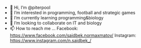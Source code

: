 - 👋 Hi, I’m @piterpool
- 👀 I’m interested in programming, football and strategic games 
- 🌱 I’m currently learning programming&biology
- 💞️ I’m looking to collaborate on IT and biology
- 📫 How to reach me ...
Facebook: https://www.facebook.com/saidbek.normaxmatov/
Instagram: https://www.instagram.com/n.saidbek_/
<!---
piterpool/piterpool is a ✨ special ✨ repository because its `README.md` (this file) appears on your GitHub profile.
You can click the Preview link to take a look at your changes.
--->
